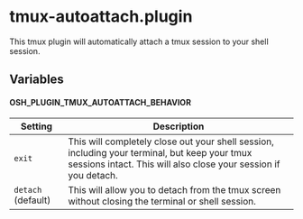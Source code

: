 # tmux-autoattach.plugin

This tmux plugin will automatically attach a tmux session to your shell session.

## Variables

#### OSH_PLUGIN_TMUX_AUTOATTACH_BEHAVIOR

| Setting | Description                                                                                                                                                      |
|---------|------------------------------------------------------------------------------------------------------------------------------------------------------------------|
| `exit`    | This will completely close out your shell session, including your terminal, but keep your tmux sessions intact. This will also close your session if you detach. |
| `detach` (default)  | This will allow you to detach from the tmux screen without closing the terminal or shell session.                                                                |

